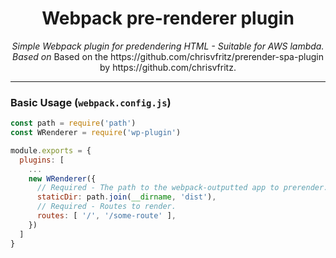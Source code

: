 <h1 align="center">Webpack pre-renderer plugin</h1>
<p align="center">
  <em>Simple Webpack plugin for predendering HTML - Suitable for AWS lambda. Based on</em>
  Based on the https://github.com/chrisvfritz/prerender-spa-plugin by https://github.com/chrisvfritz.
</p>

---

### Basic Usage (`webpack.config.js`)
```js
const path = require('path')
const WRenderer = require('wp-plugin')

module.exports = {
  plugins: [
    ...
    new WRenderer({
      // Required - The path to the webpack-outputted app to prerender.
      staticDir: path.join(__dirname, 'dist'),
      // Required - Routes to render.
      routes: [ '/', '/some-route' ],
    })
  ]
}
